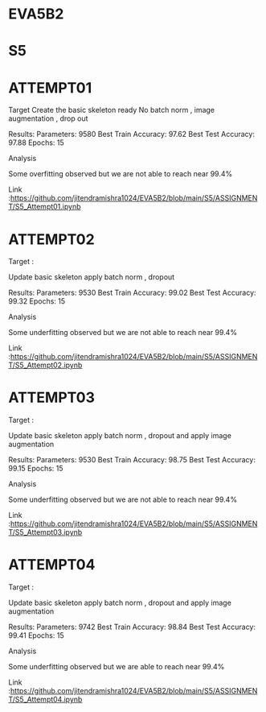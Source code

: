 # EVA5B2





# S5

# ATTEMPT01

Target 
Create the basic skeleton ready 
No batch norm , image augmentation , drop out 

Results:
Parameters: 9580
Best Train Accuracy: 97.62
Best Test Accuracy: 97.88
Epochs: 15

Analysis

Some overfitting observed but we are not able to reach near 99.4%

Link :https://github.com/jitendramishra1024/EVA5B2/blob/main/S5/ASSIGNMENT/S5_Attempt01.ipynb


# ATTEMPT02 

Target :

Update basic skeleton apply batch norm , dropout 

Results:
Parameters: 9530
Best Train Accuracy: 99.02
Best Test Accuracy: 99.32
Epochs: 15


Analysis

Some underfitting  observed but we are not able to reach near 99.4%

Link :https://github.com/jitendramishra1024/EVA5B2/blob/main/S5/ASSIGNMENT/S5_Attempt02.ipynb


# ATTEMPT03 

Target :

Update basic skeleton apply batch norm , dropout  and apply image augmentation 

Results:
Parameters: 9530
Best Train Accuracy: 98.75
Best Test Accuracy: 99.15
Epochs: 15


Analysis

Some underfitting  observed but we are not able to reach near 99.4%

Link :https://github.com/jitendramishra1024/EVA5B2/blob/main/S5/ASSIGNMENT/S5_Attempt03.ipynb



# ATTEMPT04

Target :

Update basic skeleton apply batch norm , dropout  and apply image augmentation 

Results:
Parameters: 9742
Best Train Accuracy: 98.84
Best Test Accuracy: 99.41
Epochs: 15


Analysis

Some underfitting  observed but we are able to reach near 99.4%

Link :https://github.com/jitendramishra1024/EVA5B2/blob/main/S5/ASSIGNMENT/S5_Attempt04.ipynb



